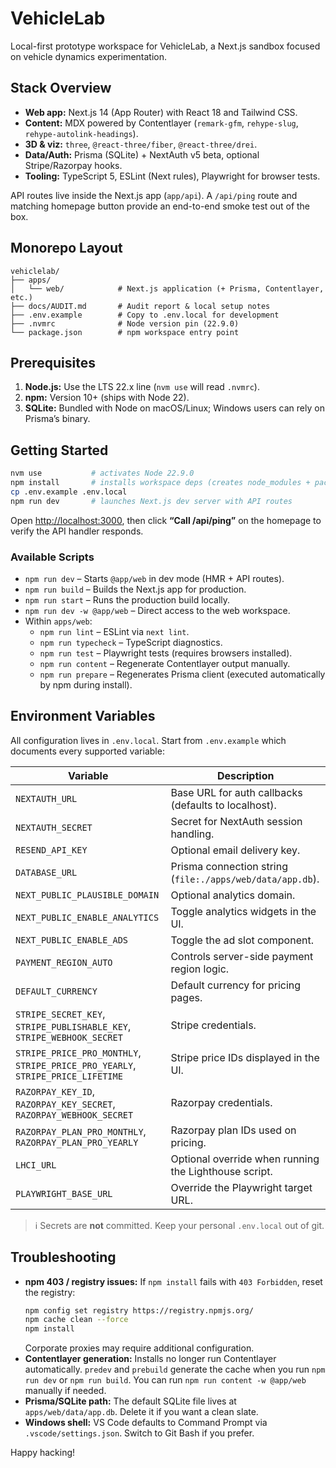 # VehicleLab

Local-first prototype workspace for VehicleLab, a Next.js sandbox focused on vehicle dynamics experimentation.

## Stack Overview
- **Web app:** Next.js 14 (App Router) with React 18 and Tailwind CSS.
- **Content:** MDX powered by Contentlayer (`remark-gfm`, `rehype-slug`, `rehype-autolink-headings`).
- **3D & viz:** `three`, `@react-three/fiber`, `@react-three/drei`.
- **Data/Auth:** Prisma (SQLite) + NextAuth v5 beta, optional Stripe/Razorpay hooks.
- **Tooling:** TypeScript 5, ESLint (Next rules), Playwright for browser tests.

API routes live inside the Next.js app (`app/api`). A `/api/ping` route and matching homepage button provide an end-to-end smoke test out of the box.

## Monorepo Layout
```
vehiclelab/
├── apps/
│   └── web/            # Next.js application (+ Prisma, Contentlayer, etc.)
├── docs/AUDIT.md       # Audit report & local setup notes
├── .env.example        # Copy to .env.local for development
├── .nvmrc              # Node version pin (22.9.0)
└── package.json        # npm workspace entry point
```

## Prerequisites
1. **Node.js:** Use the LTS 22.x line (`nvm use` will read `.nvmrc`).
2. **npm:** Version 10+ (ships with Node 22).
3. **SQLite:** Bundled with Node on macOS/Linux; Windows users can rely on Prisma’s binary.

## Getting Started
```bash
nvm use           # activates Node 22.9.0
npm install       # installs workspace deps (creates node_modules + package-lock)
cp .env.example .env.local
npm run dev       # launches Next.js dev server with API routes
```

Open <http://localhost:3000>, then click **“Call /api/ping”** on the homepage to verify the API handler responds.

### Available Scripts
- `npm run dev` – Starts `@app/web` in dev mode (HMR + API routes).
- `npm run build` – Builds the Next.js app for production.
- `npm run start` – Runs the production build locally.
- `npm run dev -w @app/web` – Direct access to the web workspace.
- Within `apps/web`:
  - `npm run lint` – ESLint via `next lint`.
  - `npm run typecheck` – TypeScript diagnostics.
  - `npm run test` – Playwright tests (requires browsers installed).
  - `npm run content` – Regenerate Contentlayer output manually.
  - `npm run prepare` – Regenerates Prisma client (executed automatically by npm during install).

## Environment Variables
All configuration lives in `.env.local`. Start from `.env.example` which documents every supported variable:

| Variable | Description |
| --- | --- |
| `NEXTAUTH_URL` | Base URL for auth callbacks (defaults to localhost). |
| `NEXTAUTH_SECRET` | Secret for NextAuth session handling. |
| `RESEND_API_KEY` | Optional email delivery key. |
| `DATABASE_URL` | Prisma connection string (`file:./apps/web/data/app.db`). |
| `NEXT_PUBLIC_PLAUSIBLE_DOMAIN` | Optional analytics domain. |
| `NEXT_PUBLIC_ENABLE_ANALYTICS` | Toggle analytics widgets in the UI. |
| `NEXT_PUBLIC_ENABLE_ADS` | Toggle the ad slot component. |
| `PAYMENT_REGION_AUTO` | Controls server-side payment region logic. |
| `DEFAULT_CURRENCY` | Default currency for pricing pages. |
| `STRIPE_SECRET_KEY`, `STRIPE_PUBLISHABLE_KEY`, `STRIPE_WEBHOOK_SECRET` | Stripe credentials. |
| `STRIPE_PRICE_PRO_MONTHLY`, `STRIPE_PRICE_PRO_YEARLY`, `STRIPE_PRICE_LIFETIME` | Stripe price IDs displayed in the UI. |
| `RAZORPAY_KEY_ID`, `RAZORPAY_KEY_SECRET`, `RAZORPAY_WEBHOOK_SECRET` | Razorpay credentials. |
| `RAZORPAY_PLAN_PRO_MONTHLY`, `RAZORPAY_PLAN_PRO_YEARLY` | Razorpay plan IDs used on pricing. |
| `LHCI_URL` | Optional override when running the Lighthouse script. |
| `PLAYWRIGHT_BASE_URL` | Override the Playwright target URL. |

> ℹ️ Secrets are **not** committed. Keep your personal `.env.local` out of git.

## Troubleshooting
- **npm 403 / registry issues:** If `npm install` fails with `403 Forbidden`, reset the registry:
  ```bash
  npm config set registry https://registry.npmjs.org/
  npm cache clean --force
  npm install
  ```
  Corporate proxies may require additional configuration.
- **Contentlayer generation:** Installs no longer run Contentlayer automatically. `predev` and `prebuild` generate the cache when you run `npm run dev` or `npm run build`. You can run `npm run content -w @app/web` manually if needed.
- **Prisma/SQLite path:** The default SQLite file lives at `apps/web/data/app.db`. Delete it if you want a clean slate.
- **Windows shell:** VS Code defaults to Command Prompt via `.vscode/settings.json`. Switch to Git Bash if you prefer.

Happy hacking!
